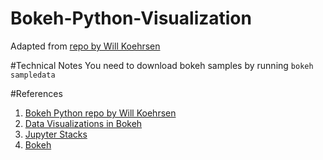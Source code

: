 # Bokeh-Python-Visualization

Adapted from [repo by Will Koehrsen](https://github.com/WillKoehrsen/Bokeh-Python-Visualization)


#Technical Notes
You need to download bokeh samples by running `bokeh sampledata`

#References
1. [Bokeh Python repo by Will Koehrsen](https://github.com/WillKoehrsen/Bokeh-Python-Visualization)
2. [Data Visualizations in Bokeh](https://towardsdatascience.com/data-visualization-with-bokeh-in-python-part-ii-interactions-a4cf994e2512)
3. [Jupyter Stacks](https://jupyter-docker-stacks.readthedocs.io/en/latest/index.html)
4. [Bokeh](https://bokeh.pydata.org/en/latest/)